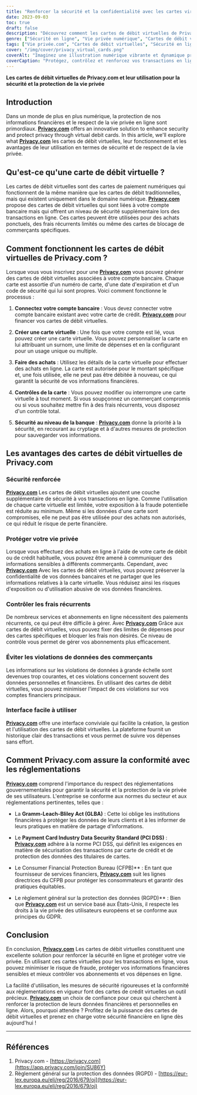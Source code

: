 ```yaml
---
title: "Renforcer la sécurité et la confidentialité avec les cartes virtuelles de Privacy.com"
date: 2023-09-03
toc: true
draft: false
description: "Découvrez comment les cartes de débit virtuelles de Privacy.com peuvent renforcer votre sécurité en ligne et protéger votre vie privée, tout en offrant un contrôle facile sur les transactions et les abonnements."
genre: ["Sécurité en ligne", "Vie privée numérique", "Cartes de débit virtuelles", "Protection financière", "Transactions en ligne", "Prévention de la fraude", "Protection des données", "Protection de la vie privée", "Cybersécurité", "Finances personnelles"]
tags: ["Vie privée.com", "Cartes de débit virtuelles", "Sécurité en ligne", "Vie privée numérique", "Protection financière", "Cryptage des données", "Prévention de la fraude", "Transactions sécurisées", "Sécurité au niveau de la banque", "Contrôles de la vie privée", "Frais récurrents", "Cartes de fermeture des commerçants", "Protection des données financières", "Sécurité des paiements", "Règlement sur la protection de la vie privée", "Conformité", "PCI DSS", "GDPR", "Bureau de la protection financière des consommateurs", "Technologie financière", "Paiements en ligne sécurisés", "Cartes virtuelles pour la protection de la vie privée", "Dépenses contrôlées", "Abonnements en ligne", "Gestion des finances personnelles", "Prévention des violations de données", "Paiements numériques sécurisés", "Solutions de cybersécurité", "Protéger les informations financières", "Renforcement de la protection de la vie privée"]
cover: "/img/cover/privacy_virtual_cards.png"
coverAlt: "Imaginez une illustration numérique vibrante et dynamique présentant une carte virtuelle protégée par un symbole de serrure, représentant la sécurité et la confidentialité accrues offertes par les cartes de débit virtuelles de Privacy.com."
coverCaption: "Protégez, contrôlez et renforcez vos transactions en ligne."
---
```


**Les cartes de débit virtuelles de Privacy.com et leur utilisation pour la sécurité et la protection de la vie privée**

## Introduction

Dans un monde de plus en plus numérique, la protection de nos informations financières et le respect de la vie privée en ligne sont primordiaux. [**Privacy.com**](https://app.privacy.com/join/SU86Y) offers an innovative solution to enhance security and protect privacy through virtual debit cards. In this article, we'll explore what [**Privacy.com**](https://app.privacy.com/join/SU86Y) les cartes de débit virtuelles, leur fonctionnement et les avantages de leur utilisation en termes de sécurité et de respect de la vie privée.

## Qu'est-ce qu'une carte de débit virtuelle ?

Les cartes de débit virtuelles sont des cartes de paiement numériques qui fonctionnent de la même manière que les cartes de débit traditionnelles, mais qui existent uniquement dans le domaine numérique. [**Privacy.com**](https://app.privacy.com/join/SU86Y) propose des cartes de débit virtuelles qui sont liées à votre compte bancaire mais qui offrent un niveau de sécurité supplémentaire lors des transactions en ligne. Ces cartes peuvent être utilisées pour des achats ponctuels, des frais récurrents limités ou même des cartes de blocage de commerçants spécifiques.

## Comment fonctionnent les cartes de débit virtuelles de Privacy.com ?

Lorsque vous vous inscrivez pour une [**Privacy.com**](https://app.privacy.com/join/SU86Y) vous pouvez générer des cartes de débit virtuelles associées à votre compte bancaire. Chaque carte est assortie d'un numéro de carte, d'une date d'expiration et d'un code de sécurité qui lui sont propres. Voici comment fonctionne le processus :

1. **Connectez votre compte bancaire** : Vous devez connecter votre compte bancaire existant avec votre carte de crédit. [**Privacy.com**](https://app.privacy.com/join/SU86Y) pour financer vos cartes de débit virtuelles.

2. **Créer une carte virtuelle** : Une fois que votre compte est lié, vous pouvez créer une carte virtuelle. Vous pouvez personnaliser la carte en lui attribuant un surnom, une limite de dépenses et en la configurant pour un usage unique ou multiple.

3. **Faire des achats** : Utilisez les détails de la carte virtuelle pour effectuer des achats en ligne. La carte est autorisée pour le montant spécifique et, une fois utilisée, elle ne peut pas être débitée à nouveau, ce qui garantit la sécurité de vos informations financières.

4. **Contrôles de la carte** : Vous pouvez modifier ou interrompre une carte virtuelle à tout moment. Si vous soupçonnez un commerçant compromis ou si vous souhaitez mettre fin à des frais récurrents, vous disposez d'un contrôle total.

5. **Sécurité au niveau de la banque** : [**Privacy.com**](https://app.privacy.com/join/SU86Y) donne la priorité à la sécurité, en recourant au cryptage et à d'autres mesures de protection pour sauvegarder vos informations.

## Les avantages des cartes de débit virtuelles de Privacy.com

### Sécurité renforcée

[**Privacy.com**](https://app.privacy.com/join/SU86Y) Les cartes de débit virtuelles ajoutent une couche supplémentaire de sécurité à vos transactions en ligne. Comme l'utilisation de chaque carte virtuelle est limitée, votre exposition à la fraude potentielle est réduite au minimum. Même si les données d'une carte sont compromises, elle ne peut pas être utilisée pour des achats non autorisés, ce qui réduit le risque de perte financière.

### Protéger votre vie privée

Lorsque vous effectuez des achats en ligne à l'aide de votre carte de débit ou de crédit habituelle, vous pouvez être amené à communiquer des informations sensibles à différents commerçants. Cependant, avec [**Privacy.com**](https://app.privacy.com/join/SU86Y) Avec les cartes de débit virtuelles, vous pouvez préserver la confidentialité de vos données bancaires et ne partager que les informations relatives à la carte virtuelle. Vous réduisez ainsi les risques d'exposition ou d'utilisation abusive de vos données financières.

### Contrôler les frais récurrents

De nombreux services et abonnements en ligne nécessitent des paiements récurrents, ce qui peut être difficile à gérer. Avec [**Privacy.com**](https://app.privacy.com/join/SU86Y) Grâce aux cartes de débit virtuelles, vous pouvez fixer des limites de dépenses pour des cartes spécifiques et bloquer les frais non désirés. Ce niveau de contrôle vous permet de gérer vos abonnements plus efficacement.

### Éviter les violations de données des commerçants

Les informations sur les violations de données à grande échelle sont devenues trop courantes, et ces violations concernent souvent des données personnelles et financières. En utilisant des cartes de débit virtuelles, vous pouvez minimiser l'impact de ces violations sur vos comptes financiers principaux.

### Interface facile à utiliser

[**Privacy.com**](https://app.privacy.com/join/SU86Y) offre une interface conviviale qui facilite la création, la gestion et l'utilisation des cartes de débit virtuelles. La plateforme fournit un historique clair des transactions et vous permet de suivre vos dépenses sans effort.

## Comment Privacy.com assure la conformité avec les réglementations

[**Privacy.com**](https://app.privacy.com/join/SU86Y) comprend l'importance du respect des réglementations gouvernementales pour garantir la sécurité et la protection de la vie privée de ses utilisateurs. L'entreprise se conforme aux normes du secteur et aux réglementations pertinentes, telles que :

- La **Gramm-Leach-Bliley Act (GLBA)** : Cette loi oblige les institutions financières à protéger les données de leurs clients et à les informer de leurs pratiques en matière de partage d'informations.

- Le **Payment Card Industry Data Security Standard (PCI DSS)** : [**Privacy.com**](https://app.privacy.com/join/SU86Y) adhère à la norme PCI DSS, qui définit les exigences en matière de sécurisation des transactions par carte de crédit et de protection des données des titulaires de cartes.

- Le Consumer Financial Protection Bureau (CFPB)** : En tant que fournisseur de services financiers, [**Privacy.com**](https://app.privacy.com/join/SU86Y) suit les lignes directrices du CFPB pour protéger les consommateurs et garantir des pratiques équitables.

- Le règlement général sur la protection des données (RGPD)** : Bien que [**Privacy.com**](https://app.privacy.com/join/SU86Y) est un service basé aux États-Unis, il respecte les droits à la vie privée des utilisateurs européens et se conforme aux principes du GDPR.

## Conclusion

En conclusion, [**Privacy.com**](https://app.privacy.com/join/SU86Y) Les cartes de débit virtuelles constituent une excellente solution pour renforcer la sécurité en ligne et protéger votre vie privée. En utilisant ces cartes virtuelles pour les transactions en ligne, vous pouvez minimiser le risque de fraude, protéger vos informations financières sensibles et mieux contrôler vos abonnements et vos dépenses en ligne.

La facilité d'utilisation, les mesures de sécurité rigoureuses et la conformité aux réglementations en vigueur font des cartes de crédit virtuelles un outil précieux. [**Privacy.com**](https://app.privacy.com/join/SU86Y) un choix de confiance pour ceux qui cherchent à renforcer la protection de leurs données financières et personnelles en ligne. Alors, pourquoi attendre ? Profitez de la puissance des cartes de débit virtuelles et prenez en charge votre sécurité financière en ligne dès aujourd'hui !

______

## Références

1. Privacy.com - [https://privacy.com](https://app.privacy.com/join/SU86Y)
2. Règlement général sur la protection des données (RGPD) - [https://eur-lex.europa.eu/eli/reg/2016/679/oj](https://eur-lex.europa.eu/eli/reg/2016/679/oj)
